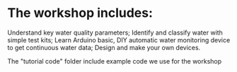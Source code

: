 # The workshop includes:

Understand key water quality parameters;
Identify and classify water with simple test kits;
Learn Arduino basic, DIY automatic water monitoring device to get continuous water data;
Design and make your own devices.

The "tutorial code" folder include example code we use for the workshop 
